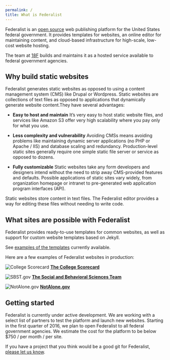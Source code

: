 ```yaml
---
permalink: /
title: What is Federalist
---
```


Federalist is an [open source](https://github.com/18F/federalist) web publishing platform for the United States federal government. It provides templates for websites, an online editor for maintaining content, and cloud-based infrastructure for high-scale, low-cost website hosting.

The team at [18F](https://18f.gsa.gov/) builds and maintains it as a hosted service available to federal government agencies.

## Why build static websites

Federalist generates static websites as opposed to using a content management system (CMS) like Drupal or Wordpress. Static websites are collections of text files as opposed to applications that dynamically generate website content.They have several advantages:

- **Easy to host and maintain** It’s very easy to host static website files, and services like Amazon S3 offer very high scalability where you pay only for what you use.

- **Less complexity and vulnerability** Avoiding CMSs means avoiding problems like maintaining dynamic server applications (no PHP or Apache / IIS) and database scaling and redundancy. Production-level static sites generally require one simple static file server or service as opposed to dozens.

- **Fully customizable** Static websites take any form developers and designers intend without the need to strip away CMS-provided features and defaults. Possible applications of static sites vary widely, from organization homepage or intranet to pre-generated web application program interfaces (API).

Static websites store content in text files. The Federalist editor provides a way for editing these files without needing to write code.


## What sites are possible with Federalist

Federalist provides ready-to-use templates for common websites, as well as support for custom website templates based on Jekyll.

See [examples of the templates]({{site.baseurl}}/pages/using-federalist/#federalist-templates) currently available.

Here are a few examples of Federalist websites in production:

![College Scorecard]({{site.baseurl}}/uploads/college-scorecard.png)
**[The College Scorecard](https://collegescorecard.ed.gov/)**


![SBST.gov]({{site.baseurl}}/uploads/sbst.png)
**[The Social and Behavioral Sciences Team](https://sbst.gov/)**


![NotAlone.gov]({{site.baseurl}}/uploads/notalone.png)
**[NotAlone.gov](https://www.notalone.gov/)**


## Getting started

Federalist is currently under active development. We are working with a select list of partners to test the platform and launch new websites. Starting in the first quarter of 2016, we plan to open Federalist to all federal government agencies. We estimate the cost for the platform to be below $750 / per month / per site.

If you have a project that you think would be a good git for Federalist, [please let us know](https://docs.google.com/forms/d/1iB8aW7c9r1QH3s8XElQCrnXRGjAiPUYpWG1CMeEqGIo/viewform).
